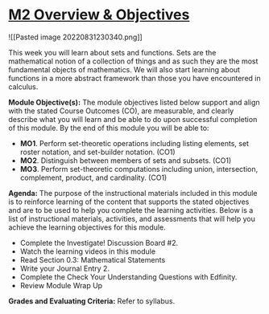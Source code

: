 
# [M2 Overview & Objectives](https://csusb.instructure.com/courses/15759/modules/items/1037412)
![[Pasted image 20220831230340.png]]

This week you will learn about sets and functions. Sets are the mathematical notion of a collection of things and as such they are the most fundamental objects of mathematics. We will also start learning about functions in a more abstract framework than those you have encountered in calculus.

**Module Objective(s):** The module objectives listed below support and align with the stated Course Outcomes (CO), are measurable, and clearly describe what you will learn and be able to do upon successful completion of this module. By the end of this module you will be able to:

-   **MO1**. Perform set-theoretic operations including listing elements, set roster notation, and set-builder notation. (CO1)
-   **MO2**. Distinguish between members of sets and subsets. (CO1)
-   **MO3**. Perform set-theoretic computations including union, intersection, complement, product, and cardinality. (CO1)

**Agenda:** The purpose of the instructional materials included in this module is to reinforce learning of the content that supports the stated objectives and are to be used to help you complete the learning activities. Below is a list of instructional materials, activities, and assessments that will help you achieve the learning objectives for this module.

-   Complete the Investigate! Discussion Board #2.
-   Watch the learning videos in this module
-   Read Section 0.3: Mathematical Statements
-   Write your Journal Entry 2.
-   Complete the Check Your Understanding Questions with Edfinity.
-   Review Module Wrap Up

**Grades and Evaluating Criteria:** Refer to syllabus.